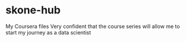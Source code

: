 # skone-hub
My Coursera files
Very confident that the course series will allow me to start my journey as a data scientist
